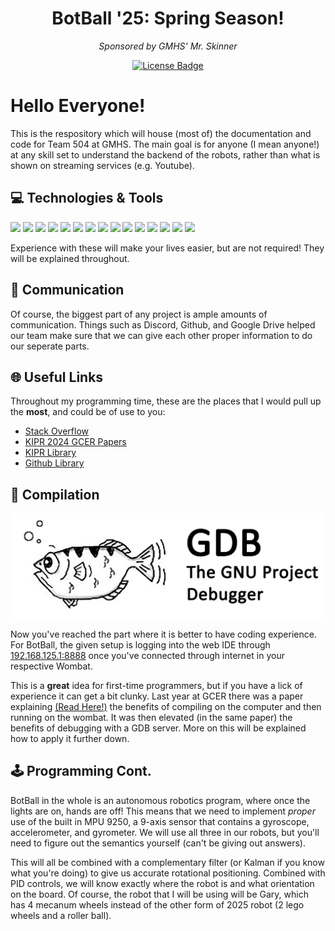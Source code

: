 <h1 align="center">BotBall '25: Spring Season!</h1>
<div align="center">
<i>Sponsored by GMHS' Mr. Skinner</i>

<a href="https://github.com/Steam09/SpringBotBall25/blob/master/LICENSE"><img src="https://img.shields.io/github/license/Steam09/SpringBotBall25?color=2b9348" alt="License Badge"/></a>
</div>

# Hello Everyone!
This is the respository which will house (most of) the documentation and code for Team 504 at GMHS. The main goal is for anyone (I mean anyone!) at any skill set to understand the backend of the robots, rather than what is shown on streaming services (e.g. Youtube). 

## 💻 Technologies & Tools
![](https://img.shields.io/badge/OS-Linux-informational?style=flat&logo=linux&logoColor=white&color=ccffcc)
![](https://img.shields.io/badge/OS-Ubuntu-informational?style=flat&logo=ubuntu&logoColor=white&color=ccffcc)
![](https://img.shields.io/badge/OS-Windows-informational?style=flat&logo=windows11&logoColor=white&color=ccffcc)
![](https://img.shields.io/badge/Editor-Zed-informational?style=flat&logo=zedindustries&logoColor=white&color=ccffcc)
![](https://img.shields.io/badge/Notes-Obsidian-informational?style=flat&logo=obsidian&logoColor=white&color=ccffcc)
![](https://img.shields.io/badge/Code-C++-informational?style=flat&logo=cplusplus&logoColor=white&color=ccffcc)
![](https://img.shields.io/badge/Code-C-informational?style=flat&logo=c&logoColor=white&color=ccffcc)
![](https://img.shields.io/badge/Tools-Docker-informational?style=flat&logo=docker&logoColor=white&color=ccffcc)
![](https://img.shields.io/badge/Tools-GDBServer-informational?style=flat&logo=&logoColor=white&color=ccffcc)
![](https://img.shields.io/badge/Shell-Bash-informational?style=flat&logo=gnu-bash&logoColor=white&color=ccffcc)
![](https://img.shields.io/badge/Terminal-GNOME-informational?style=flat&logo=gnometerminal&logoColor=white&color=ccffcc)
![](https://img.shields.io/badge/Collab-Github-informational?style=flat&logo=github&logoColor=white&color=ccffcc)
![](https://img.shields.io/badge/VControl-Git-informational?style=flat&logo=git&logoColor=white&color=ccffcc)
![](https://img.shields.io/badge/VControl-Drive-informational?style=flat&logo=googledrive&logoColor=white&color=ccffcc)
![](https://img.shields.io/badge/Comms-Discord-informational?style=flat&logo=discord&logoColor=white&color=ccffcc)

Experience with these will make your lives easier, but are not required! They will be explained throughout. 

## 🎤 Communication

Of course, the biggest part of any project is ample amounts of communication. Things such as Discord, Github, and Google Drive helped our team make sure that we can give each other proper information to do our seperate parts. 

## 🌐 Useful Links

Throughout my programming time, these are the places that I would pull up the **most**, and could be of use to you:

- [Stack Overflow](https://stackoverflow.com/)
- [KIPR 2024 GCER Papers](https://www.kipr.org/gcer-2024)
- [KIPR Library](https://www.kipr.org/doc/modules.html)
- [Github Library](https://github.com/kipr/libwallaby)

## 💾 Compilation
<div align="right"><img src="https://github.com/Steam09/SpringBotBall25/blob/main/READMEpics/GDBLogo.png"></div>

Now you've reached the part where it is better to have coding experience. For BotBall, the given setup is logging into the web IDE through [192.168.125.1:8888](https://192.168.125.1:8888) once you've connected through internet in your respective Wombat. 

This is a **great** idea for first-time programmers, but if you have a lick of experience it can get a bit clunky. Last year at GCER there was a paper explaining [(Read Here!)](https://www.kipr.org/wp-content/uploads/2024/08/Usage_of_Modern_IDEs_for_Developing_Robotics_Applications.pdf) the benefits of compiling on the computer and then running on the wombat. It was then elevated (in the same paper) the benefits of debugging with a GDB server. More on this will be explained how to apply it further down. 

## 🕹️ Programming Cont.

BotBall in the whole is an autonomous robotics program, where once the lights are on, hands are off! This means that we need to implement _proper_ use of the built in MPU 9250, a 9-axis sensor that contains a gyroscope, accelerometer, and gyrometer. We will use all three in our robots, but you'll need to figure out the semantics yourself (can't be giving out answers). 

This will all be combined with a complementary filter (or Kalman if you know what you're doing) to give us accurate rotational positioning. Combined with PID controls, we will know exactly where the robot is and what orientation on the board. Of course, the robot that I will be using will be Gary, which has 4 mecanum wheels instead of the other form of 2025 robot (2 lego wheels and a roller ball). 

